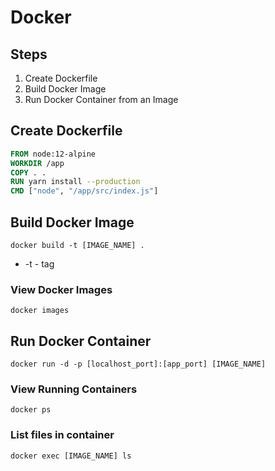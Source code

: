 # Docker

## Steps

1. Create Dockerfile
2. Build Docker Image
3. Run Docker Container from an Image

## Create Dockerfile

``` Dockerfile
FROM node:12-alpine
WORKDIR /app
COPY . .
RUN yarn install --production
CMD ["node", "/app/src/index.js"]
```

## Build Docker Image

```cli
docker build -t [IMAGE_NAME] .
```

- -t - tag

### View Docker Images

```cli
docker images
```


## Run Docker Container

```cli
docker run -d -p [localhost_port]:[app_port] [IMAGE_NAME]
```

### View Running Containers

```cli
docker ps
```

### List files in container

```cli
docker exec [IMAGE_NAME] ls
```